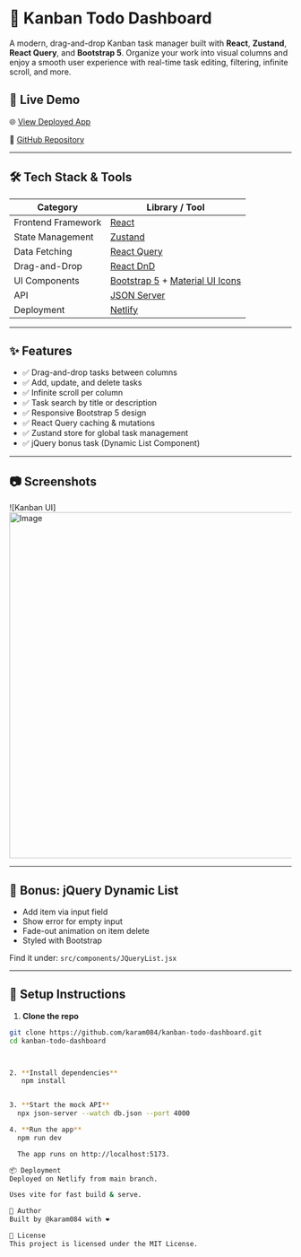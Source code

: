 # 🧠 Kanban Todo Dashboard

A modern, drag-and-drop Kanban task manager built with **React**, **Zustand**, **React Query**, and **Bootstrap 5**. Organize your work into visual columns and enjoy a smooth user experience with real-time task editing, filtering, infinite scroll, and more.

## 🚀 Live Demo

🌐 [View Deployed App](https://kanban-todo-dashboard.netlify.app)

📁 [GitHub Repository](https://github.com/karam084/kanban-todo-dashboard)

---

## 🛠️ Tech Stack & Tools

| Category            | Library / Tool                 |
|---------------------|-------------------------------|
| Frontend Framework  | [React](https://reactjs.org/) |
| State Management    | [Zustand](https://zustand-demo.pmnd.rs/) |
| Data Fetching       | [React Query](https://tanstack.com/query/latest) |
| Drag-and-Drop       | [React DnD](https://react-dnd.github.io/react-dnd/about) |
| UI Components       | [Bootstrap 5](https://getbootstrap.com/) + [Material UI Icons](https://mui.com/material-ui/icons/) |
| API                 | [JSON Server](https://github.com/typicode/json-server) |
| Deployment          | [Netlify](https://www.netlify.com/) |

---

## ✨ Features

- ✅ Drag-and-drop tasks between columns
- ✅ Add, update, and delete tasks
- ✅ Infinite scroll per column
- ✅ Task search by title or description
- ✅ Responsive Bootstrap 5 design
- ✅ React Query caching & mutations
- ✅ Zustand store for global task management
- ✅ jQuery bonus task (Dynamic List Component)

---

## 📷 Screenshots

![Kanban UI] <img width="1290" height="617" alt="Image" src="https://github.com/user-attachments/assets/252b4331-920f-4e74-abd5-8ccaa8e713e3" />

---

## 🧪 Bonus: jQuery Dynamic List

- Add item via input field
- Show error for empty input
- Fade-out animation on item delete
- Styled with Bootstrap

Find it under: `src/components/JQueryList.jsx`

---

## 🧰 Setup Instructions

1. **Clone the repo**
```bash
git clone https://github.com/karam084/kanban-todo-dashboard.git
cd kanban-todo-dashboard



2. **Install dependencies**
   npm install


3. **Start the mock API**
  npx json-server --watch db.json --port 4000

4. **Run the app**
  npm run dev

  The app runs on http://localhost:5173.

📦 Deployment
Deployed on Netlify from main branch.

Uses vite for fast build & serve.

🙌 Author
Built by @karam084 with ❤️

📄 License
This project is licensed under the MIT License.
